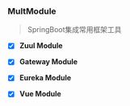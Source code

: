 ### MultModule

> SpringBoot集成常用框架工具

- [x] **Zuul Module**

- [x] **Gateway Module**

- [x] **Eureka Module**

- [x] **Vue Module**